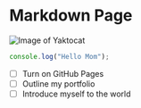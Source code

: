 # Markdown Page

![Image of Yaktocat](https://octodex.github.com/images/yaktocat.png)

``` javascript
console.log("Hello Mom");
```

- [ ] Turn on GitHub Pages
- [ ] Outline my portfolio
- [ ] Introduce myself to the world
